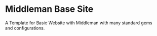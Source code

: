 Middleman Base Site
===================

A Template for Basic Website with Middleman with many standard gems and configurations.
